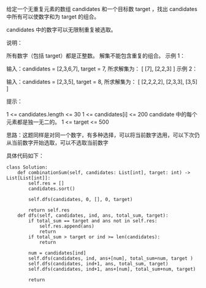给定一个无重复元素的数组 candidates 和一个目标数 target ，找出 candidates 中所有可以使数字和为 target 的组合。

candidates 中的数字可以无限制重复被选取。

说明：

所有数字（包括 target）都是正整数。
解集不能包含重复的组合。 
示例 1：

输入：candidates = [2,3,6,7], target = 7,
所求解集为：
[
  [7],
  [2,2,3]
]
示例 2：

输入：candidates = [2,3,5], target = 8,
所求解集为：
[
  [2,2,2,2],
  [2,3,3],
  [3,5]
]
 

提示：

1 <= candidates.length <= 30
1 <= candidates[i] <= 200
candidate 中的每个元素都是独一无二的。
1 <= target <= 500




思路：这题同样是对同一个数字，有多种选择，可以将当前数字选用，可以下次仍从当前数字开始选取，可以不选取当前数字


具体代码如下：
```
class Solution:
    def combinationSum(self, candidates: List[int], target: int) -> List[List[int]]:
        self.res = []
        candidates.sort()

        self.dfs(candidates, 0, [], 0, target)

        return self.res
    def dfs(self, candidates, ind, ans, total_sum, target):
        if total_sum == target and ans not in self.res:
            self.res.append(ans)
            return
        if total_sum > target or ind >= len(candidates):
            return

        num = candidates[ind]
        self.dfs(candidates, ind, ans+[num], total_sum+num, target )
        self.dfs(candidates, ind+1, ans, total_sum, target)
        self.dfs(candidates, ind+1, ans+[num], total_sum+num, target)

        return


```